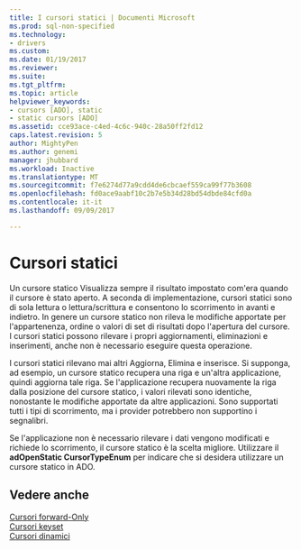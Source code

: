 ```yaml
---
title: I cursori statici | Documenti Microsoft
ms.prod: sql-non-specified
ms.technology:
- drivers
ms.custom: 
ms.date: 01/19/2017
ms.reviewer: 
ms.suite: 
ms.tgt_pltfrm: 
ms.topic: article
helpviewer_keywords:
- cursors [ADO], static
- static cursors [ADO]
ms.assetid: cce93ace-c4ed-4c6c-940c-28a50ff2fd12
caps.latest.revision: 5
author: MightyPen
ms.author: genemi
manager: jhubbard
ms.workload: Inactive
ms.translationtype: MT
ms.sourcegitcommit: f7e6274d77a9cdd4de6cbcaef559ca99f77b3608
ms.openlocfilehash: fd0ace9aabf10c2b7e5b34d28bd54dbde84cfd0a
ms.contentlocale: it-it
ms.lasthandoff: 09/09/2017

---
```

# <a name="static-cursors"></a>Cursori statici
Un cursore statico Visualizza sempre il risultato impostato com'era quando il cursore è stato aperto. A seconda di implementazione, cursori statici sono di sola lettura o lettura/scrittura e consentono lo scorrimento in avanti e indietro. In genere un cursore statico non rileva le modifiche apportate per l'appartenenza, ordine o valori di set di risultati dopo l'apertura del cursore. I cursori statici possono rilevare i propri aggiornamenti, eliminazioni e inserimenti, anche non è necessario eseguire questa operazione.  
  
 I cursori statici rilevano mai altri Aggiorna, Elimina e inserisce. Si supponga, ad esempio, un cursore statico recupera una riga e un'altra applicazione, quindi aggiorna tale riga. Se l'applicazione recupera nuovamente la riga dalla posizione del cursore statico, i valori rilevati sono identiche, nonostante le modifiche apportate da altre applicazioni. Sono supportati tutti i tipi di scorrimento, ma i provider potrebbero non supportino i segnalibri.  
  
 Se l'applicazione non è necessario rilevare i dati vengono modificati e richiede lo scorrimento, il cursore statico è la scelta migliore. Utilizzare il **adOpenStatic CursorTypeEnum** per indicare che si desidera utilizzare un cursore statico in ADO.  
  
## <a name="see-also"></a>Vedere anche  
 [Cursori forward-Only](../../../ado/guide/data/forward-only-cursors.md)   
 [Cursori keyset](../../../ado/guide/data/keyset-cursors.md)   
 [Cursori dinamici](../../../ado/guide/data/dynamic-cursors.md)

